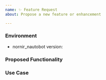 ```yaml
---
name: ✨ Feature Request
about: Propose a new feature or enhancement

---
```


### Environment
* nornir_nautobot version:  <!-- Example: 3.3.0 -->

<!--
    Describe in detail the new functionality you are proposing.
-->
### Proposed Functionality

<!--
    Convey an example use case for your proposed feature. Write from the
    perspective of a user who would benefit from the proposed
    functionality and describe how.
--->
### Use Case

